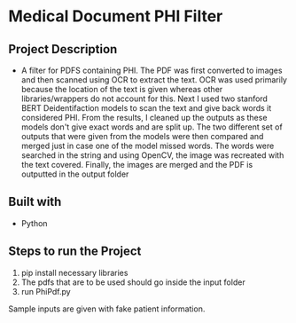 # Medical Document PHI Filter

## Project Description 
- A filter for PDFS containing PHI. The PDF was first converted to images and then scanned using OCR to extract the text. OCR was used primarily because the location of the text is given whereas other libraries/wrappers do not account for this. Next I used two stanford BERT Deidentifaction models to scan the text and give back words it considered PHI. From the results, I cleaned up the outputs as these models don't give exact words and are split up. The two different set of outputs that were given from the models were then compared and merged just in case one of the model missed words. The words were searched in the string and using OpenCV, the image was recreated with the text covered. Finally, the images are merged and the PDF is outputted in the output folder

## Built with 
- Python

## Steps to run the Project
1. pip install necessary libraries 
2. The pdfs that are to be used should go inside the input folder
3. run PhiPdf.py

Sample inputs are given with fake patient information. 


